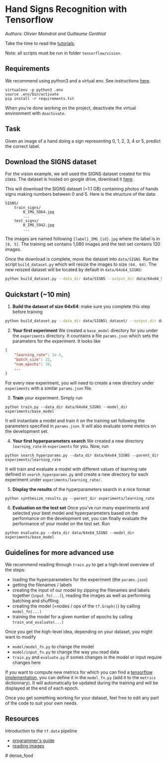 # Hand Signs Recognition with Tensorflow

*Authors: Olivier Moindrot and Guillaume Genthial*

Take the time to read the [tutorials](https://cs230-stanford.github.io).

Note: all scripts must be run in folder `tensorflow/vision`.

## Requirements

We recommend using python3 and a virtual env. See instructions [here](https://cs230-stanford.github.io/project-starter-code.html).

```
virtualenv -p python3 .env
source .env/bin/activate
pip install -r requirements.txt
```

When you're done working on the project, deactivate the virtual environment with `deactivate`.

## Task

Given an image of a hand doing a sign representing 0, 1, 2, 3, 4 or 5, predict the correct label.


## Download the SIGNS dataset

For the vision example, we will used the SIGNS dataset created for this class. The dataset is hosted on google drive, download it [here][SIGNS].

This will download the SIGNS dataset (~1.1 GB) containing photos of hands signs making numbers between 0 and 5.
Here is the structure of the data:
```
SIGNS/
    train_signs/
        0_IMG_5864.jpg
        ...
    test_signs/
        0_IMG_5942.jpg
        ...
```

The images are named following `{label}_IMG_{id}.jpg` where the label is in `[0, 5]`.
The training set contains 1,080 images and the test set contains 120 images.

Once the download is complete, move the dataset into `data/SIGNS`.
Run the script `build_dataset.py` which will resize the images to size `(64, 64)`. The new reiszed dataset will be located by default in `data/64x64_SIGNS`:

```bash
python build_dataset.py --data_dir data/SIGNS --output_dir data/64x64_SIGNS
```



## Quickstart (~10 min)

1. __Build the dataset of size 64x64__: make sure you complete this step before training
```bash
python build_dataset.py --data_dir data/SIGNS\ dataset/ --output_dir data/64x64_SIGNS
```

2. __Your first experiment__ We created a `base_model` directory for you under the `experiments` directory. It countains a file `params.json` which sets the parameters for the experiment. It looks like
```json
{
    "learning_rate": 1e-3,
    "batch_size": 32,
    "num_epochs": 10,
    ...
}
```
For every new experiment, you will need to create a new directory under `experiments` with a similar `params.json` file.

3. __Train__ your experiment. Simply run
```
python train.py --data_dir data/64x64_SIGNS --model_dir experiments/base_model
```
It will instantiate a model and train it on the training set following the parameters specified in `params.json`. It will also evaluate some metrics on the development set.

4. __Your first hyperparameters search__ We created a new directory `learning_rate` in `experiments` for you. Now, run
```
python search_hyperparams.py --data_dir data/64x64_SIGNS --parent_dir experiments/learning_rate
```
It will train and evaluate a model with different values of learning rate defined in `search_hyperparams.py` and create a new directory for each experiment under `experiments/learning_rate/`.

5. __Display the results__ of the hyperparameters search in a nice format
```
python synthesize_results.py --parent_dir experiments/learning_rate
```

6. __Evaluation on the test set__ Once you've run many experiments and selected your best model and hyperparameters based on the performance on the development set, you can finally evaluate the performance of your model on the test set. Run
```
python evaluate.py --data_dir data/64x64_SIGNS --model_dir experiments/base_model
```


## Guidelines for more advanced use

We recommend reading through `train.py` to get a high-level overview of the steps:
- loading the hyperparameters for the experiment (the `params.json`)
- getting the filenames / labels 
- creating the input of our model by zipping the filenames and labels together (`input_fn(...)`), reading the images as well as performing batching and shuffling.
- creating the model (=nodes / ops of the `tf.Graph()`) by calling `model_fn(...)`
- training the model for a given number of epochs by calling `train_and_evaluate(...)`


Once you get the high-level idea, depending on your dataset, you might want to modify
- `model/model_fn.py` to change the model
- `model/input_fn.py` to change the way you read data
- `train.py` and `evaluate.py` if somes changes in the model or input require changes here

If you want to compute new metrics for which you can find a [tensorflow implementation](https://www.tensorflow.org/api_docs/python/tf/metrics), you can define it in the `model_fn.py` (add it to the `metrics` dictionnary). It will automatically be updated during the training and will be displayed at the end of each epoch.

Once you get something working for your dataset, feel free to edit any part of the code to suit your own needs.

## Resources

Introduction to the `tf.data` pipeline
- [programmer's guide](https://www.tensorflow.org/programmers_guide/datasets)
- [reading images](https://www.tensorflow.org/programmers_guide/datasets#decoding_image_data_and_resizing_it)






[SIGNS]: https://drive.google.com/file/d/1ufiR6hUKhXoAyiBNsySPkUwlvE_wfEHC/view?usp=sharing
#   d e n s e _ f o o d  
 